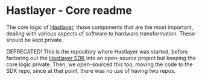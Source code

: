 # Hastlayer - Core readme

The core logic of [Hastlayer](https://hastlayer.com/), those components that are the most important, dealing with various aspects of software to hardware transformation. These should be kept private.

DEPRECATED! This is the repository where Hastlayer was started, before factoring out the [Hastlayer SDK](https://github.com/Lombiq/Hastlayer-SDK) into an open-source project but keeping the core logic private. Then, we open-sourced this too, moving the code to the SDK repo, since at that point, there was no use of having two repos.